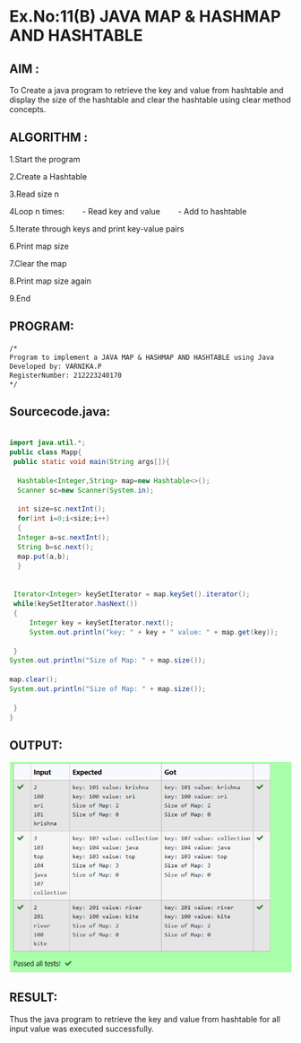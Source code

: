 # Ex.No:11(B)   JAVA MAP & HASHMAP AND HASHTABLE
## AIM :
To Create a java program to retrieve the key and value from hashtable and display the size of the hashtable and clear the hashtable using clear method concepts.



## ALGORITHM :

1.Start the program

2.Create a Hashtable

3.Read size n

4Loop n times:
  - Read key and value
  - Add to hashtable

5.Iterate through keys and print key-value pairs

6.Print map size

7.Clear the map

8.Print map size again

9.End



## PROGRAM:
 ```
/*
Program to implement a JAVA MAP & HASHMAP AND HASHTABLE using Java
Developed by: VARNIKA.P
RegisterNumber: 212223240170 
*/
```

## Sourcecode.java:

```java

import java.util.*;  
public class Mapp{  
 public static void main(String args[]){ 
     
  Hashtable<Integer,String> map=new Hashtable<>(); 
  Scanner sc=new Scanner(System.in);
  
  int size=sc.nextInt();
  for(int i=0;i<size;i++)
  {
  Integer a=sc.nextInt();
  String b=sc.next();
  map.put(a,b);  
  } 
 
  
 Iterator<Integer> keySetIterator = map.keySet().iterator(); 
 while(keySetIterator.hasNext())
 { 
     Integer key = keySetIterator.next(); 
     System.out.println("key: " + key + " value: " + map.get(key)); 
     
 }
System.out.println("Size of Map: " + map.size()); 

map.clear();
System.out.println("Size of Map: " + map.size()); 

 }  
}  
```



## OUTPUT:

![images](https://github.com/Varnikaparthiban/19AI307_JAVA/blob/8eee1f8951840ae1d4561b5c7af688bdfd7302a5/Module-11/DAY-2/Screenshot%202025-05-18%20210421.png)

## RESULT:
Thus the java program to retrieve the key and value from hashtable for all input value was executed successfully.








